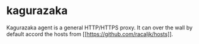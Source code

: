 # kagurazaka
Kagurazaka agent is a general HTTP/HTTPS proxy. It can over the wall by default accord the hosts from [[https://github.com/racaljk/hosts]].
